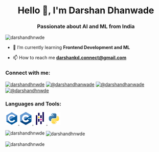 <h1 align="center">Hello 👋, I'm Darshan Dhanwade</h1>
<h3 align="center">Passionate about AI and ML from India</h3>

<p align="left"> <img src="https://komarev.com/ghpvc/?username=darshandhnwde&label=Profile%20views&color=0e75b6&style=flat" alt="darshandhnwde" /> </p>

- 🌱 I’m currently learning **Frontend Development and ML**

- 📫 How to reach me **darshankd.connect@gmail.com**

<h3 align="left">Connect with me:</h3>
<p align="left">
<a href="https://twitter.com/darshandhnwde" target="blank"><img align="center" src="https://raw.githubusercontent.com/rahuldkjain/github-profile-readme-generator/master/src/images/icons/Social/twitter.svg" alt="darshandhnwde" height="30" width="40" /></a>
<a href="https://linkedin.com/in/@darshandhanwade" target="blank"><img align="center" src="https://raw.githubusercontent.com/rahuldkjain/github-profile-readme-generator/master/src/images/icons/Social/linked-in-alt.svg" alt="@darshandhanwade" height="30" width="40" /></a>
<a href="https://fb.com/@darshandhanwade" target="blank"><img align="center" src="https://raw.githubusercontent.com/rahuldkjain/github-profile-readme-generator/master/src/images/icons/Social/facebook.svg" alt="@darshandhanwade" height="30" width="40" /></a>
<a href="https://instagram.com/@darshandhnwde" target="blank"><img align="center" src="https://raw.githubusercontent.com/rahuldkjain/github-profile-readme-generator/master/src/images/icons/Social/instagram.svg" alt="@darshandhnwde" height="30" width="40" /></a>
</p>

<h3 align="left">Languages and Tools:</h3>
<p align="left"> <a href="https://www.cprogramming.com/" target="_blank" rel="noreferrer"> <img src="https://raw.githubusercontent.com/devicons/devicon/master/icons/c/c-original.svg" alt="c" width="40" height="40"/> </a> <a href="https://www.w3schools.com/cpp/" target="_blank" rel="noreferrer"> <img src="https://raw.githubusercontent.com/devicons/devicon/master/icons/cplusplus/cplusplus-original.svg" alt="cplusplus" width="40" height="40"/> </a> <a href="https://pandas.pydata.org/" target="_blank" rel="noreferrer"> <img src="https://raw.githubusercontent.com/devicons/devicon/2ae2a900d2f041da66e950e4d48052658d850630/icons/pandas/pandas-original.svg" alt="pandas" width="40" height="40"/> </a> <a href="https://www.python.org" target="_blank" rel="noreferrer"> <img src="https://raw.githubusercontent.com/devicons/devicon/master/icons/python/python-original.svg" alt="python" width="40" height="40"/> </a> </p>

<p><img align="left" src="https://github-readme-stats.vercel.app/api/top-langs?username=darshandhnwde&show_icons=true&locale=en&layout=compact" alt="darshandhnwde" /></p>

<p>&nbsp;<img align="center" src="https://github-readme-stats.vercel.app/api?username=darshandhnwde&show_icons=true&locale=en" alt="darshandhnwde" /></p>

<p><img align="center" src="https://github-readme-streak-stats.herokuapp.com/?user=darshandhnwde&" alt="darshandhnwde" /></p>


